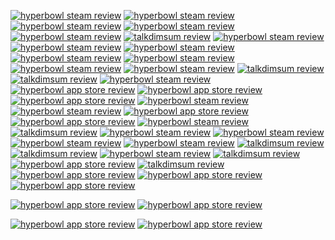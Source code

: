[![hyperbowl steam review](/images/hyperbowl/steam/steam-2022-04-09.png)](https://store.steampowered.com/app/847530/HyperBowl/)
[![hyperbowl steam review](/images/hyperbowl/steam/steam-2022-03-22.png)](https://store.steampowered.com/app/847530/HyperBowl/)
[![hyperbowl steam review](/images/hyperbowl/steam/steam-2022-02-04.png)](https://store.steampowered.com/app/847530/HyperBowl/)
[![hyperbowl steam review](/images/hyperbowl/steam/steam-2022-01-31.png)](https://store.steampowered.com/app/847530/HyperBowl/)
[![hyperbowl steam review](/images/hyperbowl/steam/steam-2022-01-06.png)](https://store.steampowered.com/app/847530/HyperBowl/)
[![talkdimsum review](/images/talkdimsum/appstore/1-3-2022.png)](https://apps.apple.com/us/app/talk-dim-sum/id953929066)
[![hyperbowl steam review](/images/hyperbowl/steam/2021-12-13.png)](https://store.steampowered.com/app/847530/HyperBowl/)
[![hyperbowl steam review](/images/hyperbowl/steam/2021-7-23.png)](https://store.steampowered.com/app/847530/HyperBowl/)
[![hyperbowl steam review](/images/hyperbowl/steam/2021-5-21.png)](https://store.steampowered.com/app/847530/HyperBowl/)
[![hyperbowl steam review](/images/hyperbowl/steam/2021-4-30.png)](https://store.steampowered.com/app/847530/HyperBowl/)
[![hyperbowl steam review](/images/hyperbowl/steam/2021-4-19.png)](https://store.steampowered.com/app/847530/HyperBowl/)
[![hyperbowl steam review](/images/hyperbowl/steam/2021-3-30.png)](https://store.steampowered.com/app/847530/HyperBowl/)
[![hyperbowl steam review](/images/hyperbowl/steam/2021-2-20.png)](https://store.steampowered.com/app/847530/HyperBowl/)
[![talkdimsum review](/images/talkdimsum/appstore/2-18-21.png)](https://apps.apple.com/us/app/talk-dim-sum/id953929066)
[![talkdimsum review](/images/talkdimsum/appstore/2-12-21.png)](https://apps.apple.com/us/app/talk-dim-sum/id953929066)
[![hyperbowl steam review](/images/hyperbowl/steam/2021-1-1.png)](https://store.steampowered.com/app/847530/HyperBowl/)
[![hyperbowl app store review](/images/hyperbowl/appstore/12-18-2020.png)](https://apps.apple.com/us/app/hyperbowl/id344209253)
[![hyperbowl app store review](/images/hyperbowl/appstore/12-8-2020.png)](https://apps.apple.com/us/app/hyperbowl/id344209253)
[![hyperbowl app store review](/images/hyperbowl/appstore/12-3-2020.png)](https://apps.apple.com/us/app/hyperbowl/id344209253)
[![hyperbowl steam review](/images/hyperbowl/steam/2020-11-08.png)](https://store.steampowered.com/app/847530/HyperBowl/)
[![hyperbowl steam review](/images/hyperbowl/steam/2020-10-31.png)](https://store.steampowered.com/app/847530/HyperBowl/)
[![hyperbowl app store review](/images/hyperbowl/appstore/8-21-2020.png)](https://apps.apple.com/us/app/hyperbowl/id344209253)
[![hyperbowl app store review](/images/hyperbowl/appstore/3-30-2020.png)](https://apps.apple.com/us/app/hyperbowl/id344209253)
[![hyperbowl steam review](/images/hyperbowl/steam/2020-3-25.png)](https://store.steampowered.com/app/847530/HyperBowl/)
[![talkdimsum review](/images/talkdimsum/appstore/talkdimsum-4-18-2020.png)](https://apps.apple.com/us/app/talk-dim-sum/id953929066)
[![hyperbowl steam review](/images/hyperbowl/steam/2020-03-25.png)](https://store.steampowered.com/app/847530/HyperBowl/)
[![hyperbowl steam review](/images/hyperbowl/steam/2019-11-23.png)](https://store.steampowered.com/app/847530/HyperBowl/)
[![hyperbowl steam review](/images/hyperbowl/steam/8-31-2019.png)](https://store.steampowered.com/app/847530/HyperBowl/)
[![hyperbowl steam review](/images/hyperbowl/steam/7-5-2019.png)](https://store.steampowered.com/app/847530/HyperBowl/)
[![talkdimsum review](/images/talkdimsum/appstore/talkdimsum-3-12-2019.png)](https://apps.apple.com/us/app/talk-dim-sum/id953929066)
[![talkdimsum review](/images/talkdimsum/appstore/talkdimsum-1-03-2019.png)](https://apps.apple.com/us/app/talk-dim-sum/id953929066)
[![hyperbowl steam review](/images/hyperbowl/steam/8-12-2018.png)](https://store.steampowered.com/app/847530/HyperBowl/)
[![talkdimsum review](/images/talkdimsum/appstore/talkdimsum-7-10-2018.png)](https://apps.apple.com/us/app/talk-dim-sum/id953929066)
[![hyperbowl app store review](/images/hyperbowl/appstore/11-05-2017.png)](https://apps.apple.com/us/app/hyperbowl/id344209253)
[![talkdimsum review](/images/talkdimsum/appstore/talkdimsum-8-11-2017.png)](https://apps.apple.com/us/app/talk-dim-sum/id953929066)
[![hyperbowl app store review](/images/hyperbowl/appstore/1-20-2015.png)](https://apps.apple.com/us/app/hyperbowl/id344209253)
[![hyperbowl app store review](/images/hyperbowl/appstore/7-03-2014.png)](https://apps.apple.com/us/app/hyperbowl/id344209253)
[![hyperbowl app store review](/images/hyperbowl/appstore/1-16-2013.png)](https://apps.apple.com/us/app/hyperbowl/id344209253)
<!-- [![hyperbowl app store review](/images/hyperbowl/appstore/2-28-2012.png)](https://apps.apple.com/us/app/hyperbowl/id344209253) -->
[![hyperbowl app store review](/images/hyperbowl/appstore/5-13-2012.png)](https://apps.apple.com/us/app/hyperbowl/id344209253)
[![hyperbowl app store review](/images/hyperbowl/appstore/12-11-2011.png)](https://apps.apple.com/us/app/hyperbowl/id344209253)
<!-- [![hyperbowl app store review](/images/hyperbowl/appstore/6-10-2011.png)](https://apps.apple.com/us/app/hyperbowl/id344209253) -->
[![hyperbowl app store review](/images/hyperbowl/appstore/6-09-2010.png)](https://apps.apple.com/us/app/hyperbowl/id344209253)
[![hyperbowl app store review](/images/hyperbowl/appstore/6-04-2010.png)](https://apps.apple.com/us/app/hyperbowl/id344209253)






